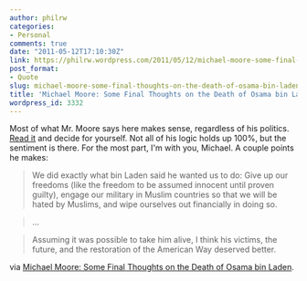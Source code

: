 ```yaml
---
author: philrw
categories:
- Personal
comments: true
date: "2011-05-12T17:10:30Z"
link: https://philrw.wordpress.com/2011/05/12/michael-moore-some-final-thoughts-on-the-death-of-osama-bin-laden/
post_format:
- Quote
slug: michael-moore-some-final-thoughts-on-the-death-of-osama-bin-laden
title: 'Michael Moore: Some Final Thoughts on the Death of Osama bin Laden'
wordpress_id: 3332
---
```


Most of what Mr. Moore says here makes sense, regardless of his politics. [Read it](http://www.huffingtonpost.com/michael-moore/some-final-thoughts-on-th_1_b_861071.html) and decide for yourself. Not all of his logic holds up 100%, but the sentiment is there. For the most part, I'm with you, Michael. A couple points he makes:

>We did exactly what bin Laden said he wanted us to do: Give up our freedoms (like the freedom to be assumed innocent until proven guilty), engage our military in Muslim countries so that we will be hated by Muslims, and wipe ourselves out financially in doing so.

> ...

> Assuming it was possible to take him alive, I think his victims, the future, and the restoration of the American Way deserved better.


via [Michael Moore: Some Final Thoughts on the Death of Osama bin Laden](http://www.huffingtonpost.com/michael-moore/some-final-thoughts-on-th_1_b_861071.html).
